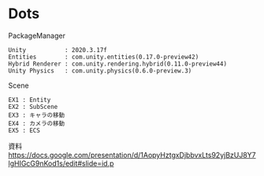 # Dots

PackageManager  
```
Unity           : 2020.3.17f
Entities        : com.unity.entities(0.17.0-preview42)
Hybrid Renderer : com.unity.rendering.hybrid(0.11.0-preview44)
Unity Physics   : com.unity.physics(0.6.0-preview.3)
```

Scene  
```
EX1 : Entity
EX2 : SubScene
EX3 : キャラの移動
EX4 : カメラの移動
EX5 : ECS
```

資料  
https://docs.google.com/presentation/d/1AopyHztgxDjbbvxLts92yjBzUJ8Y7lgHIGcG9nKod1s/edit#slide=id.p
